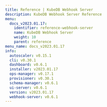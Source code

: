 ```yaml
---
title: Reference | KubeDB Webhook Server
description: KubeDB Webhook Server Reference
menu:
  docs_v2023.01.17:
    identifier: reference-webhook-server
    name: KubeDB Webhook Server
    weight: 10
    parent: reference
menu_name: docs_v2023.01.17
info:
  autoscaler: v0.15.1
  cli: v0.30.1
  dashboard: v0.6.1
  installer: v2023.01.17
  ops-manager: v0.17.1
  provisioner: v0.30.1
  schema-manager: v0.6.1
  ui-server: v0.6.1
  version: v2023.01.17
  webhook-server: v0.6.1
---
```


